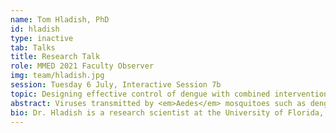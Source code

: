 ```yaml
---
name: Tom Hladish, PhD
id: hladish
type: inactive
tab: Talks
title: Research Talk
role: MMED 2021 Faculty Observer
img: team/hladish.jpg
session: Tuesday 6 July, Interactive Session 7b
topic: Designing effective control of dengue with combined interventions
abstract: Viruses transmitted by <em>Aedes</em> mosquitoes such as dengue, Zika, and chikungunya have expanding ranges and appear unabated by current vector control programs. Effective control of these pathogens likely requires integrated approaches. We evaluated dengue management options in an endemic setting that combine novel vector control and vaccination using an agent-based model for Yucatan, Mexico, fit to 37 years of data.  Our intervention models are informed by targeted indoor residual spraying (TIRS) experiments, trial outcomes and WHO testing guidance for the only licensed dengue vaccine, CYD-TDV, and preliminary results for in-development vaccines.  We evaluated several implementation options, including varying coverage levels, staggered introductions, and a one-time, large-scale vaccination campaign. We found that CYD-TDV and TIRS interfere - while the combination outperforms either alone, performance is lower than estimated from their separate benefits.  The conventional model hypothesized for in-development vaccines, however, performs synergistically with TIRS, amplifying effectiveness well beyond their independent impacts.  If the preliminary performance by either of the in-development vaccines is upheld, a one-time large-scale campaign followed by routine vaccination alongside aggressive new vector control could enable short-term elimination, with nearly all cases avoided for a decade despite continuous dengue re-introductions.  If elimination is impracticable due to resource limitations, less ambitious implementations of this combination still produce amplified, longer lasting effectiveness over single-approach interventions.
bio: Dr. Hladish is a research scientist at the University of Florida, with affiliations in the Department of Biology and the Emerging Pathogens Institute. He received his PhD in Ecology, Evolution and Behavior from the University of Texas at Austin in 2012. He uses a range of modeling approaches to study spatiotemporal patterns of infectious disease transmission, and to design and predict the impact of intervention strategies.
---
```

